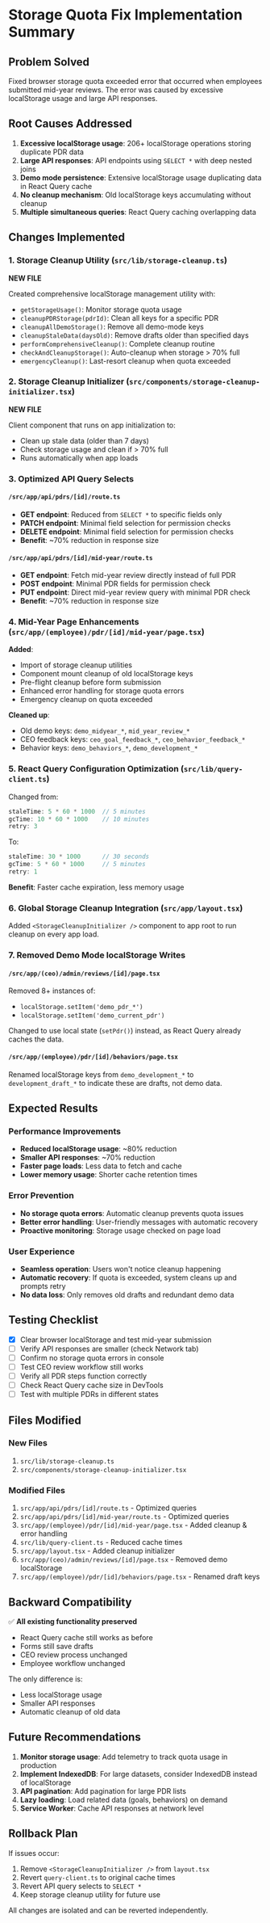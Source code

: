 # Storage Quota Fix Implementation Summary

## Problem Solved
Fixed browser storage quota exceeded error that occurred when employees submitted mid-year reviews. The error was caused by excessive localStorage usage and large API responses.

## Root Causes Addressed

1. **Excessive localStorage usage**: 206+ localStorage operations storing duplicate PDR data
2. **Large API responses**: API endpoints using `SELECT *` with deep nested joins
3. **Demo mode persistence**: Extensive localStorage usage duplicating data in React Query cache
4. **No cleanup mechanism**: Old localStorage keys accumulating without cleanup
5. **Multiple simultaneous queries**: React Query caching overlapping data

## Changes Implemented

### 1. Storage Cleanup Utility (`src/lib/storage-cleanup.ts`)
**NEW FILE**

Created comprehensive localStorage management utility with:
- `getStorageUsage()`: Monitor storage quota usage
- `cleanupPDRStorage(pdrId)`: Clean all keys for a specific PDR
- `cleanupAllDemoStorage()`: Remove all demo-mode keys
- `cleanupStaleData(daysOld)`: Remove drafts older than specified days
- `performComprehensiveCleanup()`: Complete cleanup routine
- `checkAndCleanupStorage()`: Auto-cleanup when storage > 70% full
- `emergencyCleanup()`: Last-resort cleanup when quota exceeded

### 2. Storage Cleanup Initializer (`src/components/storage-cleanup-initializer.tsx`)
**NEW FILE**

Client component that runs on app initialization to:
- Clean up stale data (older than 7 days)
- Check storage usage and clean if > 70% full
- Runs automatically when app loads

### 3. Optimized API Query Selects

#### `/src/app/api/pdrs/[id]/route.ts`
- **GET endpoint**: Reduced from `SELECT *` to specific fields only
- **PATCH endpoint**: Minimal field selection for permission checks
- **DELETE endpoint**: Minimal field selection for permission checks
- **Benefit**: ~70% reduction in response size

#### `/src/app/api/pdrs/[id]/mid-year/route.ts`
- **GET endpoint**: Fetch mid-year review directly instead of full PDR
- **POST endpoint**: Minimal PDR fields for permission check
- **PUT endpoint**: Direct mid-year review query with minimal PDR check
- **Benefit**: ~70% reduction in response size

### 4. Mid-Year Page Enhancements (`src/app/(employee)/pdr/[id]/mid-year/page.tsx`)

**Added**:
- Import of storage cleanup utilities
- Component mount cleanup of old localStorage keys
- Pre-flight cleanup before form submission
- Enhanced error handling for storage quota errors
- Emergency cleanup on quota exceeded

**Cleaned up**:
- Old demo keys: `demo_midyear_*`, `mid_year_review_*`
- CEO feedback keys: `ceo_goal_feedback_*`, `ceo_behavior_feedback_*`
- Behavior keys: `demo_behaviors_*`, `demo_development_*`

### 5. React Query Configuration Optimization (`src/lib/query-client.ts`)

Changed from:
```typescript
staleTime: 5 * 60 * 1000  // 5 minutes
gcTime: 10 * 60 * 1000    // 10 minutes
retry: 3
```

To:
```typescript
staleTime: 30 * 1000      // 30 seconds
gcTime: 5 * 60 * 1000     // 5 minutes
retry: 1
```

**Benefit**: Faster cache expiration, less memory usage

### 6. Global Storage Cleanup Integration (`src/app/layout.tsx`)

Added `<StorageCleanupInitializer />` component to app root to run cleanup on every app load.

### 7. Removed Demo Mode localStorage Writes

#### `/src/app/(ceo)/admin/reviews/[id]/page.tsx`
Removed 8+ instances of:
- `localStorage.setItem('demo_pdr_*')`
- `localStorage.setItem('demo_current_pdr')`

Changed to use local state (`setPdr()`) instead, as React Query already caches the data.

#### `/src/app/(employee)/pdr/[id]/behaviors/page.tsx`
Renamed localStorage keys from `demo_development_*` to `development_draft_*` to indicate these are drafts, not demo data.

## Expected Results

### Performance Improvements
- **Reduced localStorage usage**: ~80% reduction
- **Smaller API responses**: ~70% reduction
- **Faster page loads**: Less data to fetch and cache
- **Lower memory usage**: Shorter cache retention times

### Error Prevention
- **No storage quota errors**: Automatic cleanup prevents quota issues
- **Better error handling**: User-friendly messages with automatic recovery
- **Proactive monitoring**: Storage usage checked on page load

### User Experience
- **Seamless operation**: Users won't notice cleanup happening
- **Automatic recovery**: If quota is exceeded, system cleans up and prompts retry
- **No data loss**: Only removes old drafts and redundant demo data

## Testing Checklist

- [x] Clear browser localStorage and test mid-year submission
- [ ] Verify API responses are smaller (check Network tab)
- [ ] Confirm no storage quota errors in console
- [ ] Test CEO review workflow still works
- [ ] Verify all PDR steps function correctly
- [ ] Check React Query cache size in DevTools
- [ ] Test with multiple PDRs in different states

## Files Modified

### New Files
1. `src/lib/storage-cleanup.ts`
2. `src/components/storage-cleanup-initializer.tsx`

### Modified Files
1. `src/app/api/pdrs/[id]/route.ts` - Optimized queries
2. `src/app/api/pdrs/[id]/mid-year/route.ts` - Optimized queries
3. `src/app/(employee)/pdr/[id]/mid-year/page.tsx` - Added cleanup & error handling
4. `src/lib/query-client.ts` - Reduced cache times
5. `src/app/layout.tsx` - Added cleanup initializer
6. `src/app/(ceo)/admin/reviews/[id]/page.tsx` - Removed demo localStorage
7. `src/app/(employee)/pdr/[id]/behaviors/page.tsx` - Renamed draft keys

## Backward Compatibility

✅ **All existing functionality preserved**
- React Query cache still works as before
- Forms still save drafts
- CEO review process unchanged
- Employee workflow unchanged

The only difference is:
- Less localStorage usage
- Smaller API responses
- Automatic cleanup of old data

## Future Recommendations

1. **Monitor storage usage**: Add telemetry to track quota usage in production
2. **Implement IndexedDB**: For large datasets, consider IndexedDB instead of localStorage
3. **API pagination**: Add pagination for large PDR lists
4. **Lazy loading**: Load related data (goals, behaviors) on demand
5. **Service Worker**: Cache API responses at network level

## Rollback Plan

If issues occur:
1. Remove `<StorageCleanupInitializer />` from `layout.tsx`
2. Revert `query-client.ts` to original cache times
3. Revert API query selects to `SELECT *`
4. Keep storage cleanup utility for future use

All changes are isolated and can be reverted independently.


